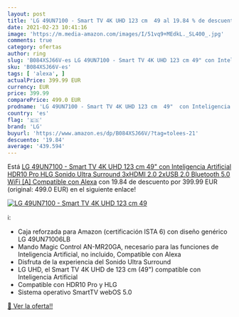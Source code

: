 ```yaml
---
layout: post
title: 'LG 49UN7100 - Smart TV 4K UHD 123 cm  49 al 19.84 % de descuento'
date: 2021-02-23 10:41:16
image: 'https://m.media-amazon.com/images/I/51vq9+MEdkL._SL400_.jpg'
comments: true
category: ofertas
author: ring
slug: 'B084XSJ66V-es LG 49UN7100 - Smart TV 4K UHD 123 cm 49" con Inteligencia...'
sku: 'B084XSJ66V-es'
tags: [ 'alexa', ]
actualPrice: 399.99 EUR
currency: EUR
price: 399.99
comparePrice: 499.0 EUR
prodname: 'LG 49UN7100 - Smart TV 4K UHD 123 cm  49"  con Inteligencia Artificial  HDR10 Pro  HLG  Sonido Ultra Surround  3xHDMI 2.0  2xUSB 2.0  Bluetooth 5.0  WiFi [A]  Compatible con Alexa'
country: 'es'
flag: '🇪🇸'
brand: 'LG'
buyurl: 'https://www.amazon.es/dp/B084XSJ66V/?tag=tolees-21'
descuento: '19.84'
average: '439.594'
---
```


Está [LG 49UN7100 - Smart TV 4K UHD 123 cm  49"  con Inteligencia Artificial  HDR10 Pro  HLG  Sonido Ultra Surround  3xHDMI 2.0  2xUSB 2.0  Bluetooth 5.0  WiFi [A]  Compatible con Alexa](https://www.amazon.es/dp/B084XSJ66V/?tag=tolees-21) con 19.84 de descuento por 399.99 EUR (original: 499.0 EUR) en el siguiente enlace!

[![LG 49UN7100 - Smart TV 4K UHD 123 cm  49](https://m.media-amazon.com/images/I/51vq9+MEdkL._SL400_.jpg)](https://www.amazon.es/dp/B084XSJ66V/?tag=tolees-21)

ℹ️:

- Caja reforzada para Amazon (certificación ISTA 6) con diseño genérico LG 49UN71006LB
- Mando Magic Control AN-MR20GA, necesario para las funciones de Inteligencia Artificial, no incluido, Compatible con Alexa
- Disfruta de la experiencia del Sonido Ultra Surround
- LG UHD, el Smart TV 4K UHD de 123 cm (49") compatible con Inteligencia Artificial
- Compatible con HDR10 Pro y HLG
- Sistema operativo SmartTV webOS 5.0

[🛒 Ver la oferta!!](https://www.amazon.es/dp/B084XSJ66V/?tag=tolees-21)
